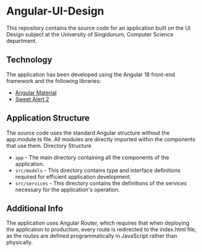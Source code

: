 # Angular-UI-Design

This repository contains the source code for an application built on the UI Design subject at the University of Singidunum, Computer Science department.

## Technology

The application has been developed using the Angular 18 front-end framework and the following libraries:

- [Angular Material](https://material.angular.io/)
- [Sweet Alert 2](https://sweetalert2.github.io/)

## Application Structure

The source code uses the standard Angular structure without the app.module.ts file. All modules are directly imported within the components that use them.
Directory Structure

- `app` - The main directory containing all the components of the application.
- `src/models` - This directory contains type and interface definitions required for efficient application development.
- `src/services` - This directory contains the definitions of the services necessary for the application's operation.

## Additional Info

The application uses Angular Router, which requires that when deploying the application to production, every route is redirected to the index.html file, as the routes are defined programmatically in JavaScript rather than physically.
